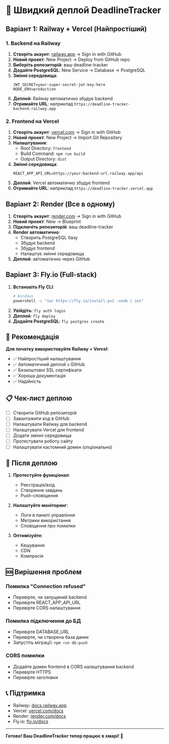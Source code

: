 # 🚀 Швидкий деплой DeadlineTracker

## Варіант 1: Railway + Vercel (Найпростіший)

### 1. Backend на Railway

1. **Створіть акаунт**: [railway.app](https://railway.app) → Sign in with GitHub
2. **Новий проект**: New Project → Deploy from GitHub repo
3. **Виберіть репозиторій**: ваш deadline-tracker
4. **Додайте PostgreSQL**: New Service → Database → PostgreSQL
5. **Змінні середовища**:
   ```
   JWT_SECRET=your-super-secret-jwt-key-here
   NODE_ENV=production
   ```
6. **Деплой**: Railway автоматично збудує backend
7. **Отримайте URL**: наприклад `https://deadline-tracker-backend.railway.app`

### 2. Frontend на Vercel

1. **Створіть акаунт**: [vercel.com](https://vercel.com) → Sign in with GitHub
2. **Новий проект**: New Project → Import Git Repository
3. **Налаштування**:
   - Root Directory: `frontend`
   - Build Command: `npm run build`
   - Output Directory: `dist`
4. **Змінні середовища**:
   ```
   REACT_APP_API_URL=https://your-backend-url.railway.app/api
   ```
5. **Деплой**: Vercel автоматично збудує frontend
6. **Отримайте URL**: наприклад `https://deadline-tracker.vercel.app`

## Варіант 2: Render (Все в одному)

1. **Створіть акаунт**: [render.com](https://render.com) → Sign in with GitHub
2. **Новий проект**: New → Blueprint
3. **Підключіть репозиторій**: ваш deadline-tracker
4. **Render автоматично**:
   - Створить PostgreSQL базу
   - Збудує backend
   - Збудує frontend
   - Налаштує змінні середовища
5. **Деплой**: автоматично через GitHub

## Варіант 3: Fly.io (Full-stack)

1. **Встановіть Fly CLI**:
   ```bash
   # Windows
   powershell -c "iwr https://fly.io/install.ps1 -useb | iex"
   ```
2. **Увійдіть**: `fly auth login`
3. **Деплой**: `fly deploy`
4. **Додайте PostgreSQL**: `fly postgres create`

## 🎯 Рекомендація

**Для початку використовуйте Railway + Vercel**:
- ✅ Найпростіший налаштування
- ✅ Автоматичний деплой з GitHub
- ✅ Безкоштовні SSL сертифікати
- ✅ Хороша документація
- ✅ Надійність

## 📋 Чек-лист деплою

- [ ] Створити GitHub репозиторій
- [ ] Завантажити код в GitHub
- [ ] Налаштувати Railway для backend
- [ ] Налаштувати Vercel для frontend
- [ ] Додати змінні середовища
- [ ] Протестувати роботу сайту
- [ ] Налаштувати кастомний домен (опціонально)

## 🔧 Після деплою

1. **Протестуйте функціонал**:
   - Реєстрація/вхід
   - Створення завдань
   - Push-сповіщення

2. **Налаштуйте моніторинг**:
   - Логи в панелі управління
   - Метрики використання
   - Сповіщення про помилки

3. **Оптимізуйте**:
   - Кешування
   - CDN
   - Компресія

## 🆘 Вирішення проблем

### Помилка "Connection refused"
- Перевірте, чи запущений backend
- Перевірте REACT_APP_API_URL
- Перевірте CORS налаштування

### Помилка підключення до БД
- Перевірте DATABASE_URL
- Перевірте, чи створена база даних
- Запустіть міграції: `npm run db:push`

### CORS помилки
- Додайте домен frontend в CORS налаштування backend
- Перевірте HTTPS
- Перевірте заголовки

## 📞 Підтримка

- Railway: [docs.railway.app](https://docs.railway.app)
- Vercel: [vercel.com/docs](https://vercel.com/docs)
- Render: [render.com/docs](https://render.com/docs)
- Fly.io: [fly.io/docs](https://fly.io/docs)

---

**Готово! Ваш DeadlineTracker тепер працює в хмарі! 🎉**
